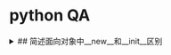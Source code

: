 # python QA

<details>
    <summary>## 简述面向对象中__new__和__init__区别</summary>
__init__是初始化方法，创建对象后，就立刻被默认调用了，可接收参数，如图

![image-20210324102558227](../assets/QA.assets/image-20210324102558227.png)

1、__new__至少要有一个参数cls，代表当前类，此参数在实例化时由Python解释器自动识别

2、__new__必须要有返回值，返回实例化出来的实例，这点在自己实现__new__时要特别注意，可以return父类（通过super(当前类名, cls)）__new__出来的实例，或者直接是object的__new__出来的实例

3、__init__有一个参数self，就是这个__new__返回的实例，__init__在__new__的基础上可以完成一些其它初始化的动作，__init__不需要返回值

4、如果__new__创建的是当前类的实例，会自动调用__init__函数，通过return语句里面调用的__new__函数的第一个参数是cls来保证是当前类实例，如果是其他类的类名，；那么实际创建返回的就是其他类的实例，其实就不会调用当前类的__init__函数，也不会调用其他类的__init__函数。

![image-20210324103006515](../assets/QA.assets/image-20210324103006515.png)
  </details>

